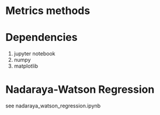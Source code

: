 # Metrics methods
# Dependencies
1. jupyter notebook
2. numpy
3. matplotlib
# Nadaraya-Watson Regression
see nadaraya_watson_regression.ipynb

